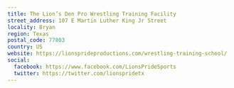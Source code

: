 ```yaml
---
title: The Lion’s Den Pro Wrestling Training Facility
street_address: 107 E Martin Luther King Jr Street
locality: Bryan
region: Texas
postal_code: 77803
country: US
website: https://lionsprideproductions.com/wrestling-training-school/
social:
  facebook: https://www.facebook.com/LionsPrideSports
  twitter: https://twitter.com/lionspridetx
---
```

